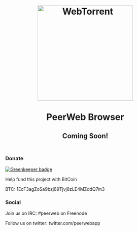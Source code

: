 <h1 align='center'>
  <img src='./docs/imgs/logo.png' alt='WebTorrent' width='300px'>
  <br>
  <br>
  PeerWeb Browser
</h1>
<h2 align='center'>Coming Soon!<br><br></h2>

### Donate

[![Greenkeeper badge](https://badges.greenkeeper.io/retrohacker/peerweb.svg)](https://greenkeeper.io/)

Help fund this project with BitCoin

BTC: 1EcF3agZoSa9bzj69Tjvj8zLE4MZddQ7m3

### Social

Join us on IRC: #peerweb on Freenode

Follow us on twitter: twitter.com/peerwebapp
